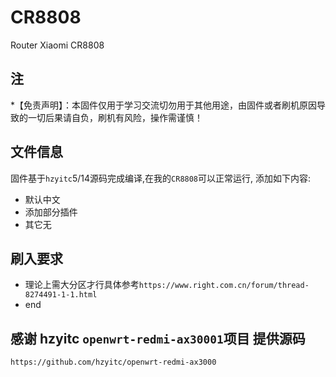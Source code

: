 # CR8808
Router Xiaomi CR8808
## 注
*【免责声明】：本固件仅用于学习交流切勿用于其他用途，由固件或者刷机原因导致的一切后果请自负，刷机有风险，操作需谨慎！

## 文件信息
 固件基于`hzyitc`5/14源码完成编译,在我的`CR8808`可以正常运行, 添加如下内容:
* 默认中文
* 添加部分插件
* 其它无

## 刷入要求
* 理论上需大分区才行具体参考`https://www.right.com.cn/forum/thread-8274491-1-1.html`
* end


## 感谢 hzyitc `openwrt-redmi-ax30001`项目 提供源码
`https://github.com/hzyitc/openwrt-redmi-ax3000`



